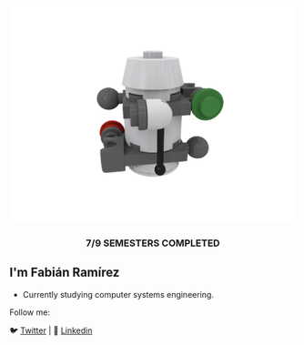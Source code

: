 <div align="center">
  <img  src="https://raw.githubusercontent.com/fabianrmz/fabianrmz/master/daayt6p-439cb1fb-0aaa-48c7-af41-a35184c7b133.gif">
</div>

<h3 align="center">
 7/9 SEMESTERS COMPLETED
 </h3>

## I'm Fabián Ramírez

- Currently studying computer systems engineering.

Follow me:

🐦 [Twitter](https://twitter.com/actuallyfabian) | 🧳 [Linkedin](https://www.linkedin.com/in/fabián-ramírez-gonzález-0632591a8) 

